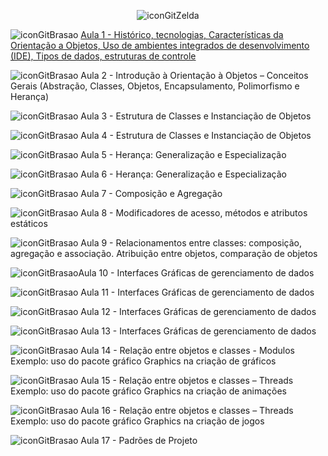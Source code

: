 <div align="center">

![iconGitZelda](https://github.com/user-attachments/assets/fe910872-3a94-49a3-9e14-d62ed74a0692)

</div>

![iconGitBrasao](https://github.com/user-attachments/assets/bb2a1451-7913-45a2-af04-19b92056d76f) [Aula 1 - Histórico, tecnologias, Características da Orientação a Objetos, Uso de ambientes integrados de desenvolvimento (IDE), Tipos de dados, estruturas de controle](https://github.com/brunamota/POO/files/15018180/Aula.1.-.Introducao.pdf)

![iconGitBrasao](https://github.com/user-attachments/assets/bb2a1451-7913-45a2-af04-19b92056d76f) Aula 2 - Introdução à Orientação à Objetos – Conceitos Gerais (Abstração, Classes, Objetos, Encapsulamento, Polimorfismo e Herança)

![iconGitBrasao](https://github.com/user-attachments/assets/bb2a1451-7913-45a2-af04-19b92056d76f) Aula 3 - Estrutura de Classes e Instanciação de Objetos

![iconGitBrasao](https://github.com/user-attachments/assets/bb2a1451-7913-45a2-af04-19b92056d76f) Aula 4 - Estrutura de Classes e Instanciação de Objetos

![iconGitBrasao](https://github.com/user-attachments/assets/bb2a1451-7913-45a2-af04-19b92056d76f) Aula 5 - Herança: Generalização e Especialização

![iconGitBrasao](https://github.com/user-attachments/assets/bb2a1451-7913-45a2-af04-19b92056d76f) Aula 6 - Herança: Generalização e Especialização

![iconGitBrasao](https://github.com/user-attachments/assets/bb2a1451-7913-45a2-af04-19b92056d76f) Aula 7 - Composição e Agregação

![iconGitBrasao](https://github.com/user-attachments/assets/bb2a1451-7913-45a2-af04-19b92056d76f) Aula 8 - Modificadores de acesso, métodos e atributos estáticos

![iconGitBrasao](https://github.com/user-attachments/assets/bb2a1451-7913-45a2-af04-19b92056d76f) Aula 9 - Relacionamentos entre classes: composição, agregação e associação. Atribuição entre objetos, comparação de objetos

![iconGitBrasao](https://github.com/user-attachments/assets/bb2a1451-7913-45a2-af04-19b92056d76f)Aula 10 - Interfaces Gráficas de gerenciamento de dados

![iconGitBrasao](https://github.com/user-attachments/assets/bb2a1451-7913-45a2-af04-19b92056d76f) Aula 11 - Interfaces Gráficas de gerenciamento de dados

![iconGitBrasao](https://github.com/user-attachments/assets/bb2a1451-7913-45a2-af04-19b92056d76f) Aula 12 - Interfaces Gráficas de gerenciamento de dados

![iconGitBrasao](https://github.com/user-attachments/assets/bb2a1451-7913-45a2-af04-19b92056d76f) Aula 13 - Interfaces Gráficas de gerenciamento de dados

![iconGitBrasao](https://github.com/user-attachments/assets/bb2a1451-7913-45a2-af04-19b92056d76f) Aula 14 - Relação entre objetos e classes - Modulos Exemplo: uso do pacote gráfico Graphics na criação de gráficos

![iconGitBrasao](https://github.com/user-attachments/assets/bb2a1451-7913-45a2-af04-19b92056d76f) Aula 15 - Relação entre objetos e classes – Threads Exemplo: uso do pacote gráfico Graphics na criação de animações

![iconGitBrasao](https://github.com/user-attachments/assets/bb2a1451-7913-45a2-af04-19b92056d76f) Aula 16 - Relação entre objetos e classes – Threads Exemplo: uso do pacote gráfico Graphics na criação de jogos

![iconGitBrasao](https://github.com/user-attachments/assets/bb2a1451-7913-45a2-af04-19b92056d76f) Aula 17 - Padrões de Projeto
